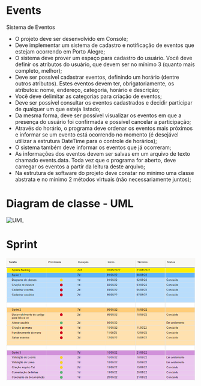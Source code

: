 # Events

Sistema de Eventos
- O projeto deve ser desenvolvido em Console;
- Deve implementar um sistema de cadastro e notificação de eventos que estejam ocorrendo em Porto Alegre;
- O sistema deve prover um espaço para cadastro do usuário. Você deve definir os atributos do usuário, que devem ser no mínimo 3 (quanto mais completo, melhor);
- Deve ser possível cadastrar eventos, definindo um horário (dentre outros atributos). Estes eventos devem ter, obrigatoriamente, os atributos: nome, endereço, categoria, horário e descrição;
- Você deve delimitar as categorias para criação de eventos;
- Deve ser possível consultar os eventos cadastrados e decidir participar de qualquer um que esteja listado;
- Da mesma forma, deve ser possível visualizar os eventos em que a presença do usuário foi confirmada e possível cancelar a participação;
- Através do horário, o programa deve ordenar os eventos mais próximos e informar se um evento está ocorrendo no momento (é desejável utilizar a estrutura DateTime para o controle de horários);
- O sistema também deve informar os eventos que já ocorreram;
- As informações dos eventos devem ser salvas em um arquivo de texto chamado events.data. Toda vez que o programa for aberto, deve carregar os eventos a partir da leitura deste arquivo;
- Na estrutura de software do projeto deve constar no mínimo uma classe abstrata e no mínimo 2 métodos virtuais (não necessariamente juntos);

# Diagram de classe - UML
![UML](Uml.drawio)

# Sprint
![Sprint](Sprint.png)
